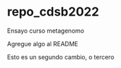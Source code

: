 # repo_cdsb2022
Ensayo curso metagenomo

Agregue algo al README

Esto es un segundo cambio, o tercero
